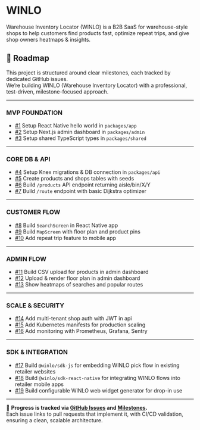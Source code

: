 # WINLO

Warehouse Inventory Locator (WINLO) is a B2B SaaS for warehouse-style shops to help customers find products fast, optimize repeat trips, and give shop owners heatmaps & insights.

## 🚀 Roadmap

This project is structured around clear milestones, each tracked by dedicated GitHub issues.  
We’re building WINLO (Warehouse Inventory Locator) with a professional, test-driven, milestone-focused approach.

---

### MVP FOUNDATION
- [#1](../../issues/1) Setup React Native hello world in `packages/app`
- [#2](../../issues/2) Setup Next.js admin dashboard in `packages/admin`
- [#3](../../issues/3) Setup shared TypeScript types in `packages/shared`

---

### CORE DB & API
- [#4](../../issues/4) Setup Knex migrations & DB connection in `packages/api`
- [#5](../../issues/5) Create products and shops tables with seeds
- [#6](../../issues/6) Build `/products` API endpoint returning aisle/bin/X/Y
- [#7](../../issues/7) Build `/route` endpoint with basic Dijkstra optimizer

---

### CUSTOMER FLOW
- [#8](../../issues/8) Build `SearchScreen` in React Native app
- [#9](../../issues/9) Build `MapScreen` with floor plan and product pins
- [#10](../../issues/10) Add repeat trip feature to mobile app

---

### ADMIN FLOW
- [#11](../../issues/11) Build CSV upload for products in admin dashboard
- [#12](../../issues/12) Upload & render floor plan in admin dashboard
- [#13](../../issues/13) Show heatmaps of searches and popular routes

---

### SCALE & SECURITY
- [#14](../../issues/14) Add multi-tenant shop auth with JWT in api
- [#15](../../issues/15) Add Kubernetes manifests for production scaling
- [#16](../../issues/16) Add monitoring with Prometheus, Grafana, Sentry

---

### SDK & INTEGRATION
- [#17](../../issues/17) Build `@winlo/sdk-js` for embedding WINLO pick flow in existing retailer websites
- [#18](../../issues/18) Build `@winlo/sdk-react-native` for integrating WINLO flows into retailer mobile apps
- [#19](../../issues/19) Build configurable WINLO web widget generator for drop-in use

---

📌 **Progress is tracked via [GitHub Issues](../../issues) and [Milestones](../../milestones).**  
Each issue links to pull requests that implement it, with CI/CD validation, ensuring a clean, scalable architecture.

